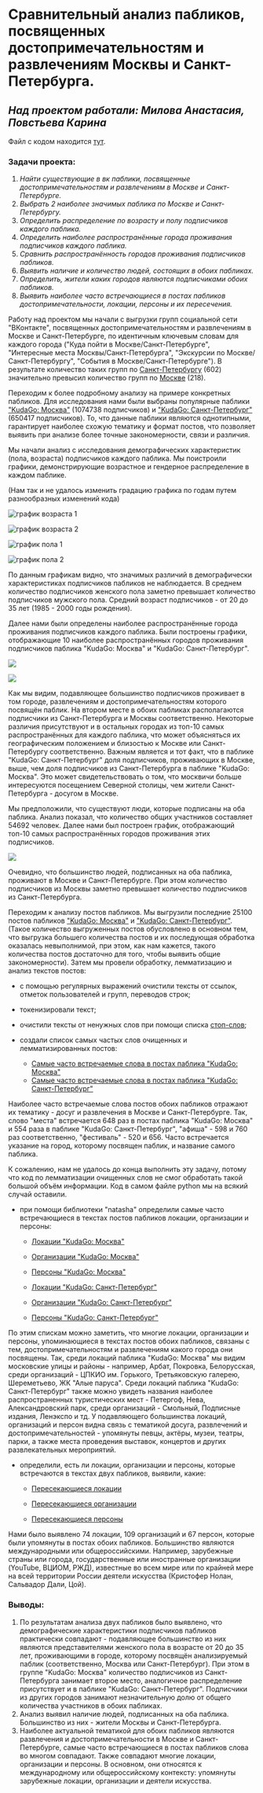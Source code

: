 # __Сравнительный анализ пабликов, посвященных достопримечательностям и развлечениям Москвы и Санкт-Петербурга.__

## _Над проектом работали: Милова Анастасия, Повстьева Карина_

Файл с кодом находится [тут](Project.ipynb).

### __Задачи проекта:__

1. _Найти существующие в вк паблики, посвященные достопримечательностям и развлечениям в Москве и Санкт-Петербурге._
2. _Выбрать 2 наиболее значимых паблика по Москве и Санкт-Петербургу._
3. _Определить распределение по возрасту и полу подписчиков каждого паблика._
4. _Определить наиболее распространённые города проживания подписчиков каждого паблика._
5. _Сравнить распространённость городов проживания подписчиков пабликов._
6. _Выявить наличие и количество людей, состоящих в обоих пабликах._
7. _Определить, жители каких городов являются подписчиками обоих пабликов._
8. _Выявить наиболее часто встречающиеся в постах пабликов достопримечательности, локации, персоны и их пересечения._

Работу над проектом мы начали с выгрузки групп социальной сети "ВКонтакте", посвященных достопримечательностям и развлечениям в Москве и Санкт-Петербурге, по идентичным ключевым словам для каждого города ("Куда пойти в Москве/Санкт-Петербурге", "Интересные места Москвы/Санкт-Петербурга", "Экскурсии по Москве/Санкт-Петербургу", "События в Москве/Санкт-Петербурге"). В результате количество таких групп по [Санкт-Петербургу](files/saved_groups_spb.tsv) (602) значительно превысил количество групп по [Москве](files/saved_groups_spb.tsv) (218).

Переходим к более подробному анализу на примере конкретных пабликов. Для исследования нами были выбраны популярные паблики ["KudaGo: Москва"](https://vk.com/kudago) (1074738 подписчиков) и ["KudaGo: Санкт-Петербург"](https://vk.com/kudagospb) (650417 подписчиков). То, что данные паблики являются однотипными, гарантирует наиболее схожую тематику и формат постов, что позволяет выявить при анализе более точные закономерности, связи и различия.

Мы начали анализ с исследования демографических характеристик (пола, возраста) подписчиков каждого паблика. Мы поистроили графики, демонстрирующие возрастное и гендерное распределение в каждом паблике. 

(Нам так и не удалось изменить градацию графика по годам путем разнообразных изменений кода)

![график возраста 1](graphs/birth_count_msk.png)

![график возраста 2](graphs/birth_count_spb.png)


![график пола 1](graphs/sex_count_msk.png)

![график пола 2](graphs/sex_count_spb.png)



По данным графикам видно, что значимых различий в демографически характеристиках подписчиков пабликов не наблюдается. В среднем количество подписчиков женского пола заметно превышает количество подписчиков мужского пола. Средний возраст подписчиков - от 20 до 35 лет (1985 - 2000 годы рождения).

Далее нами были определены наиболее распространённые города проживания подписчиков каждого паблика. Были построены графики, отображающие 10 наиболее распространённых городов проживания подписчиков паблика "KudaGo: Москва" и "KudaGo: Санкт-Петербург".


![](graphs/city_count_msk.png)


![](graphs/city_count_spb.png)


Как мы видим, подавляющее большинство подписчиков проживает в том городе, развлечениям и достопримечательностям которого посвящён паблик. На втором месте в обоих пабликах располагаются подписчики из Санкт-Петербурга и Москвы соответственно. Некоторые различия присутствуют и в остальных городах из топ-10 самых распространённых для каждого паблика, что может объясняться их географическим положением и близостью к Москве или Санкт-Петербургу соответственно. Важным является и тот факт, что в паблике "KudaGo: Санкт-Петербург" доля подписчиков, проживающих в Москве, выше, чем доля подписчиков из Санкт-Петербурга в паблике "KudaGo: Москва". Это может свидетельствовать о том, что москвичи больше интересуются посещением Северной столицы, чем жители Санкт-Петербурга - досугом в Москве.

Мы предположили, что существуют люди, которые подписаны на оба паблика. Анализ показал, что количество общих участников составляет 54692 человек. Далее нами был построен график, отображающий топ-10 самых распространённых городов проживания этих подписчиков. 

![](graphs/city_count_inter.png)

Очевидно, что большинство людей, подписанных на оба паблика, проживают в Москве и Санкт-Петербурге. При этом количество подписчиков из Москвы заметно превышает количество подписчиков из Санкт-Петербурга.


Переходим к анализу постов пабликов. Мы выгрузили последние 25100 постов пабликов ["KudaGo: Москва"](files/posts_msk.txt) и ["KudaGo: Санкт-Петербург"](files/posts_spb.txt). (Такое количество выгруженных постов обусловлено в основном тем, что выгрузка большего количества постов и их последующая обработка оказалась невыполнимой, при этом, как нам кажется, такого количества постов достаточно для того, чтобы выявить общие закономерности). Затем мы провели обработку, лемматизацию и анализ текстов постов:

* с помощью регулярных выражений очистили тексты от ссылок, отметок пользователей и групп, переводов строк;

* токенизировали текст;
  
* очистили тексты от ненужных слов при помощи списка [стоп-слов](files/stopwords_russian.txt);

* создали список самых частых слов очищенных и лемматизированных постов:

     * [Самые часто встречаемые слова в постах паблика "KudaGo: Москва"](files/counted_words_msk)
     * [Самые часто встречаемые слова в постах паблика "KudaGo: Санкт-Петербург"](files/counted_words_spb)
     
Наиболее часто встречаемые слова постов обоих пабликов отражают их тематику - досуг и развлечения в Москве и Санкт-Петербурге. Так, слово "места" встречается 648 раз в постах паблика "KudaGo: Москва" и 554 раза в паблике "KudaGo: Санкт-Петербург", "афиша" - 598 и 760 раз соответственно, "фестиваль" - 520 и 656. Часто встречается указание на город, которому посвящен паблик, и название самого паблика.
     
К сожалению, нам не удалось до конца выполнить эту задачу, потому что код по лемматизации очищенных слов не смог обработать такой большой объём информации. Код в самом файле python мы на всякий случай оставили.

* при помощи библиотеки "natasha" определили самые часто встречающиеся в текстах постов пабликов локации, организации и персоны:

     * [Локации "KudaGo: Москва"](files/locations_msk.txt)   
     
     * [Организации "KudaGo: Москва"](files/organizations_msk.txt) 
     
     * [Персоны "KudaGo: Москва"](files/persons_msk.txt) 
     
     * [Локации "KudaGo: Санкт-Петербург"](files/locations_spb.txt) 
     
     * [Организации "KudaGo: Санкт-Петербург"](files/organizations_spb.txt) 
     
     * [Персоны "KudaGo: Санкт-Петербург"](files/persons_spb.txt) 
     
По этим спискам можно заметить, что многие локации, организации и персоны, упоминающиеся в текстах постов обоих пабликов, связаны с тем, достопримечательностям и развлечениям какого города они посвящены. Так, среди локаций паблика "KudaGo: Москва" мы видим московские улицы и районы - например, Арбат, Покровка, Белорусская, среди организаций - ЦПКИО им. Горького, Третьяковскую галерею, Шереметьево, ЖК "Алые паруса". Среди локаций паблика "KudaGo: Санкт-Петербург" также можно увидеть названия наиболее распространенных туристических мест - Петергоф, Нева, Александровский парк, среди организаций - Смольный, Подписные издания, Ленэкспо и тд. У подавляющего большинства локаций, организаций и персон видна связь с тематикой досуга, развлечений и достопримечательностей - упомянуты певцы, актёры, музеи, театры, парки, а также места проведения выставок, концертов и других развлекательных мероприятий.
     
* определили, есть ли локации, организации и персоны, которые встречаются в текстах двух пабликов, выявили, какие:

     * [Пересекающиеся локации](files/locations_intersection) 
     
     * [Пересекающиеся организации](files/organizations_intersection) 
     
     * [Пересекающиеся персоны](files/persons_intersection) 

Нами было выявлено 74 локации, 109 организаций и 67 персон, которые были упомянуты в постах обоих пабликов. Большинство являются международными или общероссийскими. Например, зарубежные страны или города, государственные или иностранные организации (YouTube, ВЦИОМ, РЖД), известные во всем мире или по крайней мере на всей территории России деятели искусства (Кристофер Нолан, Сальвадор Дали, Цой). 

### __Выводы:__

1. По результатам анализа двух пабликов было выявлено, что демографические характеристики подписчиков пабликов практически совпадают - подавляющее большинство из них являются представителями женского пола в возрасте от 20 до 35 лет, проживающими в городе, которому посвящён анализируемый паблик (соответственно, Москва или Санкт-Петербург). При этом в группе "KudaGo: Москва" количество подписчиков из Санкт-Петербурга занимает второе место, аналогичное распределение присутствует и в паблике "KudaGo: Санкт-Петербург". Подписчики из других городов занимают незначительную долю от общего количества участников в обоих пабликах.
2. Анализ выявил наличие людей, подписанных на оба паблика. Большинство из них - жители Москвы и Санкт-Петербурга.
3. Наиболее актуальной тематикой для обоих пабликов являются развлечения и достопримечательности в Москве и Санкт-Петербурге, самые часто встречающиеся в постах пабликов слова во многом совпадают. Также совпадают многие локации, организации и персоны. В основном, они относятся к международному или общероссийскому контексту: упомянуты зарубежные локации, организации и деятели искусства.
